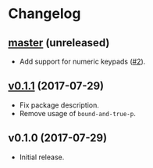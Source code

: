 # Changelog

## [master](https://github.com/anmonteiro/lumo/compare/v0.1.1...HEAD) (unreleased)

- Add support for numeric keypads ([#2](https://github.com/anmonteiro/snoopy-mode/pull/2)).

## [v0.1.1](https://github.com/anmonteiro/snoopy-mode/compare/v0.1.0...v0.1.1) (2017-07-29)

- Fix package description.
- Remove usage of `bound-and-true-p`.

## v0.1.0 (2017-07-29)

- Initial release.
